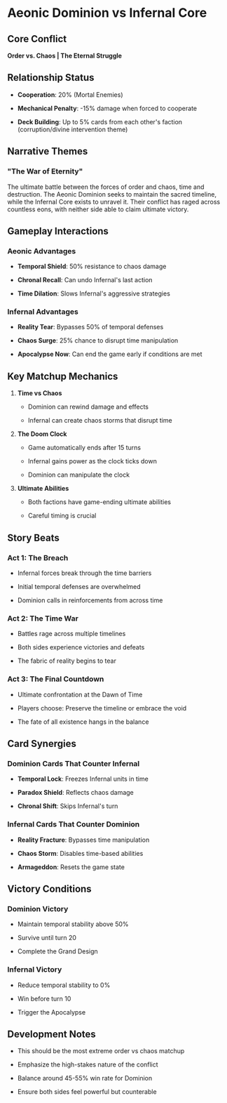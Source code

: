# Aeonic Dominion vs Infernal Core

## Core Conflict

**Order vs. Chaos | The Eternal Struggle**

## Relationship Status

- **Cooperation**: 20% (Mortal Enemies)

- **Mechanical Penalty**: -15% damage when forced to cooperate

- **Deck Building**: Up to 5% cards from each other's faction (corruption/divine intervention theme)

## Narrative Themes

### "The War of Eternity"

The ultimate battle between the forces of order and chaos, time and destruction. The Aeonic Dominion seeks to maintain the sacred timeline, while the Infernal Core exists to unravel it. Their conflict has raged across countless eons, with neither side able to claim ultimate victory.

## Gameplay Interactions

### Aeonic Advantages

- **Temporal Shield**: 50% resistance to chaos damage

- **Chronal Recall**: Can undo Infernal's last action

- **Time Dilation**: Slows Infernal's aggressive strategies

### Infernal Advantages

- **Reality Tear**: Bypasses 50% of temporal defenses

- **Chaos Surge**: 25% chance to disrupt time manipulation

- **Apocalypse Now**: Can end the game early if conditions are met

## Key Matchup Mechanics

1. **Time vs Chaos**

   - Dominion can rewind damage and effects

   - Infernal can create chaos storms that disrupt time

2. **The Doom Clock**

   - Game automatically ends after 15 turns

   - Infernal gains power as the clock ticks down

   - Dominion can manipulate the clock

3. **Ultimate Abilities**

   - Both factions have game-ending ultimate abilities

   - Careful timing is crucial

## Story Beats

### Act 1: The Breach

- Infernal forces break through the time barriers

- Initial temporal defenses are overwhelmed

- Dominion calls in reinforcements from across time

### Act 2: The Time War

- Battles rage across multiple timelines

- Both sides experience victories and defeats

- The fabric of reality begins to tear

### Act 3: The Final Countdown

- Ultimate confrontation at the Dawn of Time

- Players choose: Preserve the timeline or embrace the void

- The fate of all existence hangs in the balance

## Card Synergies

### Dominion Cards That Counter Infernal

- **Temporal Lock**: Freezes Infernal units in time

- **Paradox Shield**: Reflects chaos damage

- **Chronal Shift**: Skips Infernal's turn

### Infernal Cards That Counter Dominion

- **Reality Fracture**: Bypasses time manipulation

- **Chaos Storm**: Disables time-based abilities

- **Armageddon**: Resets the game state

## Victory Conditions

### Dominion Victory

- Maintain temporal stability above 50%

- Survive until turn 20

- Complete the Grand Design

### Infernal Victory

- Reduce temporal stability to 0%

- Win before turn 10

- Trigger the Apocalypse

## Development Notes

- This should be the most extreme order vs chaos matchup

- Emphasize the high-stakes nature of the conflict

- Balance around 45-55% win rate for Dominion

- Ensure both sides feel powerful but counterable

